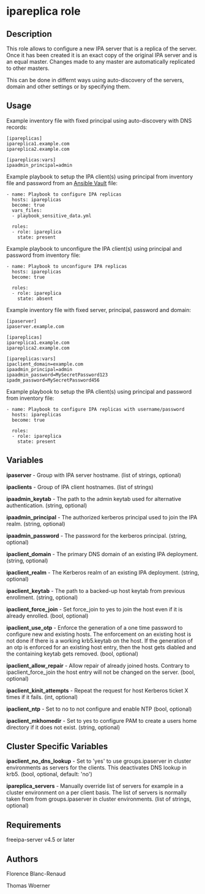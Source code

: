 ipareplica role
==============

Description
-----------

This role allows to configure a new IPA server that is a replica of the server. Once it has been created it is an exact copy of the original IPA server and is an equal  master.
Changes made to any master are automatically replicated to other masters.

This can be done in differnt ways using auto-discovery of the servers, domain and other settings or by specifying them.

Usage
-----

Example inventory file with fixed principal using auto-discovery with DNS records:

    [ipareplicas]
    ipareplica1.example.com
    ipareplica2.example.com
    
    [ipareplicas:vars]
    ipaadmin_principal=admin

Example playbook to setup the IPA client(s) using principal from inventory file and password from an [Ansible Vault](http://docs.ansible.com/ansible/latest/playbooks_vault.html) file:

    - name: Playbook to configure IPA replicas
      hosts: ipareplicas
      become: true
      vars_files:
      - playbook_sensitive_data.yml
    
      roles:
      - role: ipareplica
        state: present

Example playbook to unconfigure the IPA client(s) using principal and password from inventory file:

    - name: Playbook to unconfigure IPA replicas
      hosts: ipareplicas
      become: true
    
      roles:
      - role: ipareplica
        state: absent

Example inventory file with fixed server, principal, password and domain:

    [ipaserver]
    ipaserver.example.com
    
    [ipareplicas]
    ipareplica1.example.com
    ipareplica2.example.com
    
    [ipareplicas:vars]
    ipaclient_domain=example.com
    ipaadmin_principal=admin
    ipaadmin_password=MySecretPassword123
    ipadm_password=MySecretPassword456

Example playbook to setup the IPA client(s) using principal and password from inventory file:

    - name: Playbook to configure IPA replicas with username/password
      hosts: ipareplicas
      become: true
    
      roles:
      - role: ipareplica
        state: present

Variables
---------

**ipaserver** - Group with IPA server hostname.
 (list of strings, optional)

**ipaclients** - Group of IPA client hostnames.
 (list of strings)

**ipaadmin_keytab** - The path to the admin keytab used for alternative authentication.
 (string, optional)

**ipaadmin_principal** - The authorized kerberos principal used to join the IPA realm.
 (string, optional)

**ipaadmin_password** - The password for the kerberos principal.
 (string, optional)
 
**ipaclient_domain** - The primary DNS domain of an existing IPA deployment.
 (string, optional)

**ipaclient_realm** - The Kerberos realm of an existing IPA deployment.
 (string, optional)

**ipaclient_keytab** - The path to a backed-up host keytab from previous enrollment.
 (string, optional)

**ipaclient_force_join** - Set force_join to yes to join the host even if it is already enrolled.
 (bool, optional)

**ipaclient_use_otp** - Enforce the generation of a one time password to configure new and existing hosts. The enforcement on an existing host is not done if there is a working krb5.keytab on the host. If the generation of an otp is enforced for an existing host entry, then the host gets diabled and the containing keytab gets removed.
 (bool, optional)

**ipaclient_allow_repair** - Allow repair of already joined hosts. Contrary to ipaclient_force_join the host entry will not be changed on the server.
 (bool, optional)

**ipaclient_kinit_attempts** - Repeat the request for host Kerberos ticket X times if it fails.
 (int, optional)

**ipaclient_ntp** - Set to no to not configure and enable NTP
 (bool, optional)

**ipaclient_mkhomedir** - Set to yes to configure PAM to create a users home directory if it does not exist.
 (string, optional)

Cluster Specific Variables
--------------------------

**ipaclient_no_dns_lookup** - Set to 'yes' to use groups.ipaserver in cluster environments as servers for the clients. This deactivates DNS lookup in krb5.
 (bool, optional, default: 'no')

**ipareplica_servers** - Manually override list of servers for example in a cluster environment on a per client basis. The list of servers is normally taken from from groups.ipaserver in cluster environments.
 (list of strings, optional)

Requirements
------------

freeipa-server v4.5 or later

Authors
-------

Florence Blanc-Renaud

Thomas Woerner